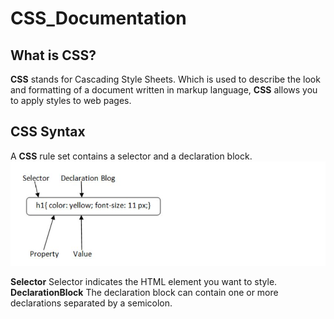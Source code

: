 # CSS_Documentation
## What is CSS?
**CSS** stands for Cascading Style Sheets. Which is used to describe the look and formatting of a document written in markup language, **CSS** allows you to apply styles to web pages.
## CSS Syntax
A **CSS** rule set contains a selector and a declaration block.
<img src="images/syntax.JPG" alt="synatx"/>

**Selector** Selector indicates the HTML element you want to style. 
**DeclarationBlock** The declaration block can contain one or more declarations separated by a semicolon.
